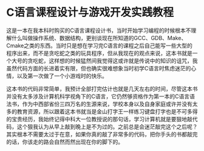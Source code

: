 # C语言课程设计与游戏开发实践教程

这是一本在我本科时购买的C语言课程设计书，当时开始学习编程的时候根本不理解什么叫做操作系统、数据结构，更别谈现在所知道的GCC、GDB、Make、Cmake之类的东西。当时只是想在学习完C语言的课程之后自己能写一些大型的程序出来，而不是贪吃蛇之类的玩具程序，但从我现在的观点来说，这本书就是一个大号的贪吃蛇，这样想的时候猛然间我觉得这或许就是传说中的知识的诅咒，我虽然代码方面的长进着实有限，但也确实很难想象当时初学C语言时焦虑迷茫的心情，以及第一次做了一个小游戏时的快乐。

这本书的代码非常简单，我预计全部打完估计也就是几天左右的时间，尽管这本书并没有太多涉及计算机科学视角下的C语言，它仍然够资格作为第一本的C语言语法书，作为中西部省份三四万名的生源来说，学校本身以及自身家庭或许并没有太多的教育资源，所以跟着这本书就当是金山打字王一样练习键盘打字也是不可多得的宝贵经历，我始终记得中科大一位教授说的那句话，学习计算机就是要狠地敲代码，这个狠我认为从早上敲到晚上是不为过的。之前总是会迷茫敲完这个之后呢？其实根本不需要太过于在意，如果你真的敲了非常多的代码，把你手头的书都敲完的话，你该走的路会自然而然出现在你的脚下的。